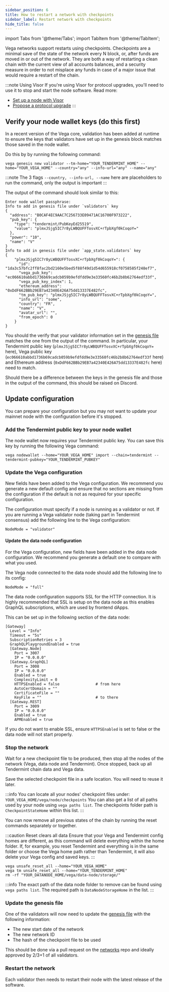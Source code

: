 ```yaml
---
sidebar_position: 6
title: How to restart a network with checkpoints
sidebar_label: Restart network with checkpoints
hide_title: false
---
```


import Tabs from '@theme/Tabs';
import TabItem from '@theme/TabItem';

Vega networks support restarts using checkpoints. Checkpoints are a minimal save of the state of the network every N block, or, after funds are moved in or out of the network. They are both a way of restarting a clean chain with the current view of all accounts balances, and a security measure in order to not misplace any funds in case of a major issue that would require a restart of the chain.

:::note Using Visor
If you're using Visor for protocol upgrades, you'll need to use it to stop and start the node software. Read more:

* [Set up a node with Visor](../get-started/setup-validator#initialise-visor-for-smooth-protocol-upgrades)
* [Propose a protocol upgrade](propose-protocol-upgrades)
:::

## Verify your node wallet keys (do this first)

In a recent version of the Vega core, validation has been added at runtime to ensure the keys that validators have set up in the genesis block matches those saved in the node wallet.

Do this by by running the following command:
```
vega genesis new validator --tm-home="YOUR_TENDERMINT_HOME" --home="YOUR_VEGA_HOME" --country="any" --info-url="any" --name="any"
```

:::note
The 3 flags `--country, --info-url, --name` here are placeholders to run the command, only the output is important
:::

The output of the command should look similar to this:
```
Enter node wallet passphrase:
Info to add in genesis file under `validators` key
{
  "address": "B0CAF4EC9AAC7C256733E09471AC16700F973222",
  "pub_key": {
    "type": "tendermint/PubKeyEd25519",
    "value": "plmxJSjg5IC7r8yLWBQUFFTosvXC+rTpbXgf0kCoqoY="
  },
  "power": "10",
  "name": "V"
}
Info to add in genesis file under `app_state.validators` key
{
    "plmxJSjg5IC7r8yLWBQUFFTosvXC+rTpbXgf0kCoqoY=": {
      "id": "1da3c57bfc2ff8fac2bd2160e5bed5f88f49d1d54d655918cf0758585f248ef7",
      "vega_pub_key": "ec066610abbd1736b69cadcb059b9efdfdd9e3e33560fc46b2b8b62764edf33f",
      "vega_pub_key_index": 1,
      "ethereum_address": "0xDdF662BBb29EB7a42340E426A75dd13337E482fc",
      "tm_pub_key": "plmxJSjg5IC7r8yLWBQUFFTosvXC+rTpbXgf0kCoqoY=",
      "info_url": "some",
      "country": "FR",
      "name": "V",
      "avatar_url": "",
      "from_epoch": 0
    }
}
```

You should the verify that your validator information set in the [genesis file](https://github.com/vegaprotocol/networks/blob/master/mainnet1/genesis.json) matches the one from the output of the command. In particular, your Tendermint public key (`plmxJSjg5IC7r8yLWBQUFFTosvXC+rTpbXgf0kCoqoY=` here), Vega public key (`ec066610abbd1736b69cadcb059b9efdfdd9e3e33560fc46b2b8b62764edf33f` here) and Ethereum address (`0xDdF662BBb29EB7a42340E426A75dd13337E482fc` here) need to match.

Should there be a difference between the keys in the genesis file and those in the output of the command, this should be raised on Discord.

## Update configuration
You can prepare your configuration but you may not want to update your mainnet node with the configuration before it's stopped.

### Add the Tendermint public key to your node wallet
The node wallet now requires your Tendermint public key. You can save this key by running the following Vega command:
```
vega nodewallet --home="YOUR_VEGA_HOME" import --chain=tendermint --tendermint-pubkey="YOUR_TENDERMINT_PUBKEY"
```

### Update the Vega configuration
New fields have been added to the Vega configuration. We recommend you generate a new default config and ensure that no sections are missing from the configuration if the default is not as required for your specific configuration.

The configuration must specify if a node is running as a validator or not. If you are running a Vega validator node (taking part in Tendermint consensus) add the following line to the Vega configuration:
```
NodeMode = "validator"
```

#### Update the data node configuration
For the Vega configuration, new fields have been added in the data node configuration. We recommend you generate a default one to compare with what you used.

The Vega node connected to the data node should add the following line to its config:
```
NodeMode = "full"
```

The data node configuration supports SSL for the HTTP connection. It is highly recommended that SSL is setup on the data node as this enables GraphQL subscriptions, which are used by frontend dApps.

This can be set up in the following section of the data node:
```
[Gateway]
  Level = "Info"
  Timeout = "5s"
  SubscriptionRetries = 3
  GraphQLPlaygroundEnabled = true
  [Gateway.Node]
    Port = 3007
    IP = "0.0.0.0"
  [Gateway.GraphQL]
    Port = 3008
    IP = "0.0.0.0"
    Enabled = true
    ComplexityLimit = 0
    HTTPSEnabled = false                # from here
    AutoCertDomain = ""
    CertificateFile = ""
    KeyFile = ""                        # to there
  [Gateway.REST]
    Port = 3009
    IP = "0.0.0.0"
    Enabled = true
    APMEnabled = true
```

If you do not want to enable SSL, ensure `HTTPSEnabled` is set to false or the data node will not start properly.

### Stop the network
Wait for a new checkpoint file to be produced, then stop all the nodes of the network (Vega, data node and Tendermint). Once stopped, back up all Tendermint chain data and Vega data.

Save the selected checkpoint file in a safe location. You will need to reuse it later.

:::info
You can locate all your nodes' checkpoint files under: `YOUR_VEGA_HOME/vega/node/checkpoints`
You can also get a list of all paths used by your node using `vega paths list`. The checkpoints folder path is `CheckpointStateHome` within this list.
:::

You can now remove all previous states of the chain by running the reset commands separately or together.

:::caution Reset clears all data
Ensure that your Vega and Tendermint config homes are different, as this command will delete everything within the home folder. If, for example, you reset Tendermint and everything is in the same folder or choose the Vega home path rather than Tendermint, it will also delete your Vega config and saved keys.
:::


```
vega unsafe_reset_all --home="YOUR_VEGA_HOME"
vega tm unsafe_reset_all --home="YOUR_TENDERMINT_HOME"
rm -rf "YOUR_DATANODE_HOME/vega/data-node/storage/"
```

:::info
The exact path of the data node folder to remove can be found using `vega paths list`. The required path is `DataNodeStorageHome` in the list.
:::

### Update the genesis file
One of the validators will now need to update the [genesis file](https://github.com/vegaprotocol/networks/blob/master/mainnet1/genesis.json) with the following information:
- The new start date of the network
- The new network ID
- The hash of the checkpoint file to be used

This should be done via a pull request on the [networks](https://github.com/vegaprotocol/networks) repo and ideally approved by 2/3+1 of all validators.

### Restart the network

Each validator then needs to restart their node with the latest release of the software.
